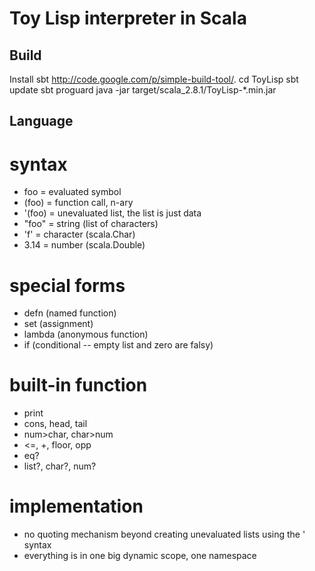 Toy Lisp interpreter in Scala
=============================
Build
-----
Install sbt <http://code.google.com/p/simple-build-tool/>.
    cd ToyLisp
    sbt update
    sbt proguard
    java -jar target/scala_2.8.1/ToyLisp-*.min.jar

Language
--------
# syntax #
- foo    = evaluated symbol
- (foo)  = function call, n-ary
- '(foo) = unevaluated list, the list is just data
- "foo"  = string (list of characters)
- 'f'    = character (scala.Char)
- 3.14   = number (scala.Double)

# special forms #
- defn   (named function)
- set    (assignment)
- lambda (anonymous function)
- if     (conditional -- empty list and zero are falsy)

# built-in function #
- print
- cons, head, tail
- num>char, char>num
- <=, +, floor, opp
- eq?
- list?, char?, num?

# implementation #
- no quoting mechanism beyond creating unevaluated lists using the ' syntax
- everything is in one big dynamic scope, one namespace


